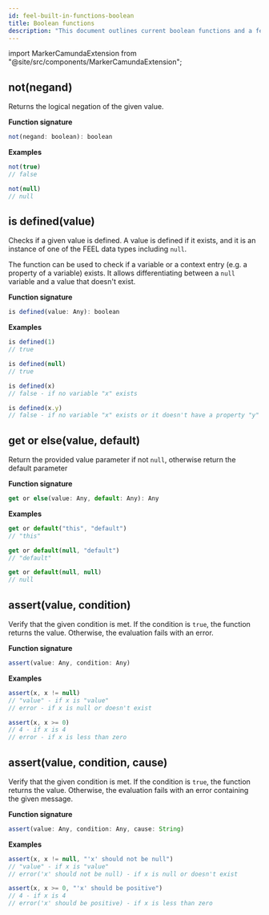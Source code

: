 ```yaml
---
id: feel-built-in-functions-boolean
title: Boolean functions
description: "This document outlines current boolean functions and a few examples."
---
```


import MarkerCamundaExtension from "@site/src/components/MarkerCamundaExtension";

## not(negand)

Returns the logical negation of the given value.

**Function signature**

```js
not(negand: boolean): boolean
```

**Examples**

```js
not(true)
// false

not(null) 
// null
```

## is defined(value)

<MarkerCamundaExtension></MarkerCamundaExtension>

Checks if a given value is defined. A value is defined if it exists, and it is an instance of one of the FEEL data types including `null`.

The function can be used to check if a variable or a context entry (e.g. a property of a variable) exists. It allows differentiating between a `null` variable and a value that doesn't exist.

**Function signature**

```js
is defined(value: Any): boolean
```

**Examples**

```js
is defined(1)
// true

is defined(null)
// true

is defined(x)
// false - if no variable "x" exists

is defined(x.y)
// false - if no variable "x" exists or it doesn't have a property "y"
```

## get or else(value, default)

<MarkerCamundaExtension></MarkerCamundaExtension>

Return the provided value parameter if not `null`, otherwise return the default parameter

**Function signature**

```js
get or else(value: Any, default: Any): Any
```

**Examples**

```js
get or default("this", "default")
// "this"

get or default(null, "default")
// "default"

get or default(null, null)     
// null
```

## assert(value, condition)

<MarkerCamundaExtension></MarkerCamundaExtension>

Verify that the given condition is met. If the condition is `true`, the function returns the value. 
Otherwise, the evaluation fails with an error.

**Function signature**

```js
assert(value: Any, condition: Any)
```

**Examples**

```js
assert(x, x != null)
// "value" - if x is "value"
// error - if x is null or doesn't exist

assert(x, x >= 0) 
// 4 - if x is 4
// error - if x is less than zero
```

## assert(value, condition, cause)

<MarkerCamundaExtension></MarkerCamundaExtension>

Verify that the given condition is met. If the condition is `true`, the function returns the value.
Otherwise, the evaluation fails with an error containing the given message.

**Function signature**

```js
assert(value: Any, condition: Any, cause: String)
```

**Examples**

```js
assert(x, x != null, "'x' should not be null")
// "value" - if x is "value"
// error('x' should not be null) - if x is null or doesn't exist

assert(x, x >= 0, "'x' should be positive")
// 4 - if x is 4
// error('x' should be positive) - if x is less than zero
```
